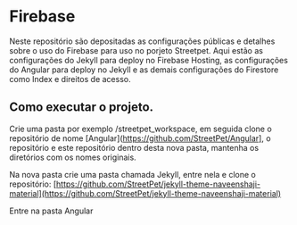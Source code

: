 Firebase
========

Neste repositório são depositadas as configurações públicas e detalhes sobre o uso do Firebase para uso no porjeto Streetpet. Aqui estão as configurações do Jekyll para deploy no Firebase Hosting, as configurações do Angular para deploy no Jekyll e as demais configurações do Firestore como Index e direitos de acesso.


## Como executar o projeto.

Crie uma pasta por exemplo /streetpet_workspace, em seguida clone o repositório de nome [Angular](https://github.com/StreetPet/Angular], o repositório e este repositório dentro desta nova pasta, mantenha os diretórios com os nomes originais.

Na nova pasta crie uma pasta chamada Jekyll, entre nela e clone o repositório: [https://github.com/StreetPet/jekyll-theme-naveenshaji-material](https://github.com/StreetPet/jekyll-theme-naveenshaji-material)

Entre na pasta Angular
